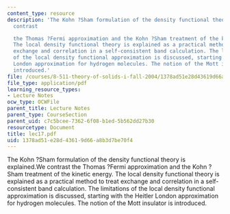 ```yaml
---
content_type: resource
description: 'The Kohn ?Sham formulation of the density functional theory is explained.We
  contrast

  the Thomas ?Fermi approximation and the Kohn ?Sham treatment of the kinetic energy.
  The local density functional theory is explained as a practical method to treat
  exchange and correlation in a self-consistent band calculation. The limitations
  of the local density functional approximation is discussed, starting with the Heitler
  London approximation for hydrogen molecules. The notion of the Mott insulator is
  introduced.'
file: /courses/8-511-theory-of-solids-i-fall-2004/1378ad51e28d43619d66a8b3d7be70f4_lec17.pdf
file_type: application/pdf
learning_resource_types:
- Lecture Notes
ocw_type: OCWFile
parent_title: Lecture Notes
parent_type: CourseSection
parent_uid: c7c5bcee-7362-6f08-b1ed-5b562dd27b30
resourcetype: Document
title: lec17.pdf
uid: 1378ad51-e28d-4361-9d66-a8b3d7be70f4
---
```

The Kohn ?Sham formulation of the density functional theory is explained.We contrast
the Thomas ?Fermi approximation and the Kohn ?Sham treatment of the kinetic energy. The local density functional theory is explained as a practical method to treat exchange and correlation in a self-consistent band calculation. The limitations of the local density functional approximation is discussed, starting with the Heitler London approximation for hydrogen molecules. The notion of the Mott insulator is introduced.

